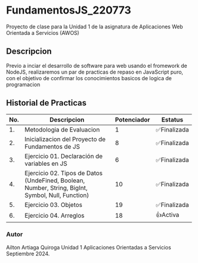 # FundamentosJS_220773
Proyecto de clase para la Unidad 1 de la asignatura de Aplicaciones Web Orientada a Servicios (AWOS)

## Descripcion
Previo a inciar el desarrollo de software para web usando el fromework de NodeJS, realizaremos un par de practicas de repaso en JavaScript puro, con el objetivo de confirmar los conocimientos basicos de logica de programacion

## Historial de Practicas

|No.|Descripcion|Potenciador|Estatus|
|--|--|--|--|
|1.|Metodologia de Evaluacion|1|✅Finalizada|
|2.|Inicializacion del Proyecto de Fundamentos de JS|8|✅Finalizada|
|3.|Ejercicio 01. Declaración de variables en JS|6|✅Finalizada|
|4.|Ejercicio 02. Tipos de Datos (UndeFined, Boolean, Number, String, BigInt, Symbol, Null, Function)|10|✅Finalizada|
|5.|Ejercicio 03. Objetos|19|✅Finalizada|
|6.|Ejercicio 04. Arreglos|18|👍Activa|


### Autor
Ailton Artiaga Quiroga
Unidad 1
Aplicaciones Orientadas a Servicios
Septiembre 2024.
